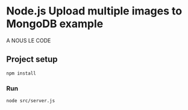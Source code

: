 # Node.js Upload multiple images to MongoDB example

A NOUS LE CODE 

## Project setup
```
npm install
```

### Run
```
node src/server.js
```
